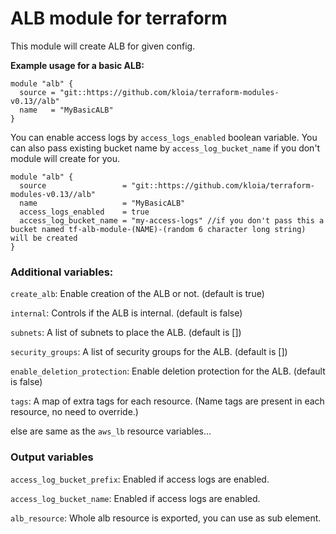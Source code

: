<h1>ALB module for terraform</h1>

This module will create ALB for given config.

**Example usage for a basic ALB:**

```hcl
module "alb" {
  source = "git::https://github.com/kloia/terraform-modules-v0.13//alb"
  name   = "MyBasicALB"
}
```

You can enable access logs by `access_logs_enabled` boolean variable. You can also pass existing bucket name by `access_log_bucket_name` if you don't module will create for you.

```hcl
module "alb" {
  source                 = "git::https://github.com/kloia/terraform-modules-v0.13//alb"
  name                   = "MyBasicALB"
  access_logs_enabled    = true
  access_log_bucket_name = "my-access-logs" //if you don't pass this a bucket named tf-alb-module-(NAME)-(random 6 character long string) will be created
}
```


<h3>Additional variables:</h3>

`create_alb`: Enable creation of the ALB or not. (default is true)

`internal`: Controls if the ALB is internal. (default is false)

`subnets`: A list of subnets to place the ALB. (default is [])

`security_groups`: A list of security groups for the ALB. (default is [])

`enable_deletion_protection`: Enable deletion protection for the ALB. (default is false)

`tags`: A map of extra tags for each resource. (Name tags are present in each resource, no need to override.)

else are same as the `aws_lb` resource variables...

<h3>Output variables</h3>

`access_log_bucket_prefix`: Enabled if access logs are enabled.

`access_log_bucket_name`: Enabled if access logs are enabled.

`alb_resource`: Whole alb resource is exported, you can use as sub element.